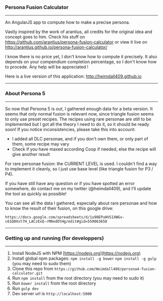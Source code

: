 ### Persona Fusion Calculator

---

An AngularJS app to compute how to make a precise persona.

Vastly inspired by the work of arantius, all credits for the original idea and concept goes to him.
Check his stuff on https://github.com/arantius/persona-fusion-calculator
or view it live on http://arantius.github.io/persona-fusion-calculator/


I know there is no price yet, I don't know how to compute it precisely. It also depends on your compendium completion percentage, so I don't know how to procede. Any help will be appreciated !

Here is a live version of this application:
    http://heimdall409.github.io

---

### About Persona 5

---

So now that Persona 5 is out, I gathered enough data for a beta version. 
It seems that only normal fusion is relevant now, since triangle fusion seems to only use preset recipes.
The recipes using rare personae are still to be implemented but I got all the theory I need to do it, so it should be ready soon!
If you notice inconsistencies, please take this into account:
* I added all DLC personae, and if you don't own them, or only part of them, some recipe may vary
* Check if you have maxed according Coop if needed, else the recipe will give another result

For rare personae fusion: the CURRENT LEVEL is used. I couldn't find a way to implement it cleanly, so I just use base level (like triangle fusion for P3 / P4).

If you have still have any question or if you have spotted an error somewhere, do contact me on my twitter (@heimdall409), and I'll update the tool as quickly as possible!

You can see all the data I gathered, especially about rare personae and how to know the result of their fusion, on this google drive:

    https://docs.google.com/spreadsheets/d/1u90EPuHVS1XWGv-c61Q0Xvt7H_LACzExQ-rM8edOtHg/edit#gid=559063658

---

### Getting up and running (for developpers)

---

1. Install NodeJS with NPM [https://nodejs.org](https://nodejs.org)
2. Install global npm packages: `npm install -g bower` `npm install -g gulp` (you may need to sudo them)
3. Clone this repo from `https://github.com/Heimdall409/persona4-fusion-calculator.git`
2. Run `npm install` from the root directory (you may need to sudo it)
2. Run `bower install` from the root directory
3. Run `gulp dev`
4. Dev server url is `http://localhost:5000`
